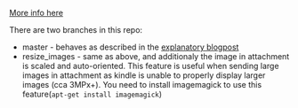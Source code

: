 [More info here](https://petervojtek.github.io/diy/2015/07/28/share-messages-with-kindle-on-fridge.html)

There are two branches in this repo:

* master - behaves as described in the [explanatory blogpost](https://petervojtek.github.io/diy/2015/07/28/share-messages-with-kindle-on-fridge.html)
* resize_images - same as above, and additionaly the image in attachment is scaled and auto-oriented. This feature is useful when sending large images in attachment as kindle is unable to properly display larger images (cca 3MPx+). You need to install imagemagick to use this feature(`apt-get install imagemagick`)
